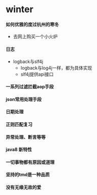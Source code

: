 # winter
#### 如何优雅的度过杭州的寒冬
 * 去网上购买一个小火炉
#### 日志
 * logback与slf4j
    * logback与log4j一样，都为具体实现
    * slf4j提供api接口
#### 一系列过滤拦截aop手段
#### json常用处理手段
#### 日期处理
#### 正则匹配复习
#### 异常处理、断言等等
#### java8 新特性
#### 一切事物都有原因或道理
#### 坚持的tmd是一种品质
#### 没有无缘无故的爱
